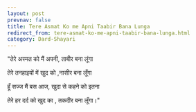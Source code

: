 ```yaml
---
layout: post
prevnav: false
title: Tere Asmat Ko me Apni Taabir Bana Lunga
redirect_from: tere-asmat-ko-me-apni-taabir-bana-lunga.html
category: Dard-Shayari
---
```

"तेरे अस्मत को मैं अपनी, ताबीर बना लूंगा 

तेरे तनहाइयों में खुद को ,नासीर बना लूँगा 

हूँ सज्ज मैं बस आज, खुदा से कहने को इतना 

तेरे हर दर्द को खुद का , तकदीर बना लूँगा।"